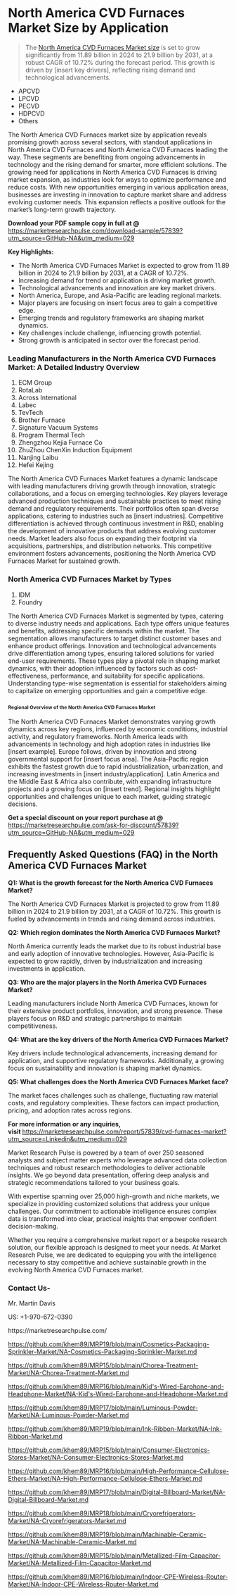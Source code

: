 <h1>North America CVD Furnaces Market&nbsp;Size by Application</h1><blockquote><p>The <a href="https://marketresearchpulse.com/download-sample/57839?utm_source=GitHub-NA&amp;utm_medium=029">North America CVD Furnaces Market size</a> is set to grow significantly from 11.89 billion in 2024 to 21.9 billion by 2031, at a robust CAGR of 10.72% during the forecast period. This growth is driven by [insert key drivers], reflecting rising demand and technological advancements.</p></blockquote><ul><li>APCVD<li> LPCVD<li> PECVD<li> HDPCVD<li> Others</li></ul><p>The North America CVD Furnaces market size by application reveals promising growth across several sectors, with standout applications in North America CVD Furnaces and North America CVD Furnaces leading the way. These segments are benefiting from ongoing advancements in technology and the rising demand for smarter, more efficient solutions. The growing need for applications in North America CVD Furnaces is driving market expansion, as industries look for ways to optimize performance and reduce costs. With new opportunities emerging in various application areas, businesses are investing in innovation to capture market share and address evolving customer needs. This expansion reflects a positive outlook for the market’s long-term growth trajectory.</p><p><strong>Download your PDF sample copy in full at @ </strong><a href="https://marketresearchpulse.com/download-sample/57839?utm_source=GitHub-NA&amp;utm_medium=029">https://marketresearchpulse.com/download-sample/57839?utm_source=GitHub-NA&amp;utm_medium=029</a></p><p><strong>Key Highlights: </strong></p><ul><li>The North America CVD Furnaces Market is expected to grow from 11.89 billion in 2024 to 21.9 billion by 2031, at a CAGR of 10.72%.</li><li>Increasing demand for trend or application is driving market growth.</li><li>Technological advancements and innovation are key market drivers.</li><li>North America, Europe, and Asia-Pacific are leading regional markets.</li><li>Major players are focusing on insert focus area to gain a competitive edge.</li><li>Emerging trends and regulatory frameworks are shaping market dynamics.</li><li>Key challenges include challenge, influencing growth potential.</li><li>Strong growth is anticipated in sector over the forecast period.</li></ul><h3>Leading Manufacturers in the North America CVD Furnaces Market: A Detailed Industry Overview</h3><ol><li>ECM Group</li><li>RotaLab</li><li>Across International</li><li>Labec</li><li>TevTech</li><li>Brother Furnace</li><li>Signature Vacuum Systems</li><li>Program Thermal Tech</li><li>Zhengzhou Kejia Furnace Co</li><li>ZhuZhou ChenXin Induction Equipment</li><li>Nanjing Laibu</li><li>Hefei Kejing</li></ol><div class="flex max-w-full flex-col flex-grow"><div class="min-h-8 text-message flex w-full flex-col items-end gap-2 whitespace-normal break-words [.text-message+&amp;]:mt-5" dir="auto" data-message-author-role="assistant" data-message-id="fd8432e4-4910-450d-b182-61b7bfb0a01f" data-message-model-slug="gpt-4o"><div class="flex w-full flex-col gap-1 empty:hidden first:pt-[3px]"><div class="markdown prose w-full break-words dark:prose-invert light"><p>The North America CVD Furnaces Market features a dynamic landscape with leading manufacturers driving growth through innovation, strategic collaborations, and a focus on emerging technologies. Key players leverage advanced production techniques and sustainable practices to meet rising demand and regulatory requirements. Their portfolios often span diverse applications, catering to industries such as [insert industries]. Competitive differentiation is achieved through continuous investment in R&amp;D, enabling the development of innovative products that address evolving customer needs. Market leaders also focus on expanding their footprint via acquisitions, partnerships, and distribution networks. This competitive environment fosters advancements, positioning the North America CVD Furnaces Market for sustained growth.</p></div></div></div></div><h3>North America CVD Furnaces Market by Types</h3><ol><li>IDM<li> Foundry</li></ol><div class="flex max-w-full flex-col flex-grow"><div class="min-h-8 text-message flex w-full flex-col items-end gap-2 whitespace-normal break-words [.text-message+&amp;]:mt-5" dir="auto" data-message-author-role="assistant" data-message-id="084470be-0bb7-4664-bddf-5156b4f41249" data-message-model-slug="gpt-4o-mini"><div class="flex w-full flex-col gap-1 empty:hidden first:pt-[3px]"><div class="markdown prose w-full break-words dark:prose-invert light"><p>The North America CVD Furnaces Market is segmented by types, catering to diverse industry needs and applications. Each type offers unique features and benefits, addressing specific demands within the market. The segmentation allows manufacturers to target distinct customer bases and enhance product offerings. Innovation and technological advancements drive differentiation among types, ensuring tailored solutions for varied end-user requirements. These types play a pivotal role in shaping market dynamics, with their adoption influenced by factors such as cost-effectiveness, performance, and suitability for specific applications. Understanding type-wise segmentation is essential for stakeholders aiming to capitalize on emerging opportunities and gain a competitive edge.</p></div></div></div></div><h3><span style="font-size: 11px;">Regional Overview of the North America CVD Furnaces Market</span></h3><div class="flex max-w-full flex-col flex-grow"><div class="min-h-8 text-message flex w-full flex-col items-end gap-2 whitespace-normal break-words [.text-message+&amp;]:mt-5" dir="auto" data-message-author-role="assistant" data-message-id="e9038762-ce64-4e30-91c9-9bd413514231" data-message-model-slug="gpt-4o-mini"><div class="flex w-full flex-col gap-1 empty:hidden first:pt-[3px]"><div class="markdown prose w-full break-words dark:prose-invert light"><p>The North America CVD Furnaces Market demonstrates varying growth dynamics across key regions, influenced by economic conditions, industrial activity, and regulatory frameworks. North America leads with advancements in technology and high adoption rates in industries like [insert example]. Europe follows, driven by innovation and strong governmental support for [insert focus area]. The Asia-Pacific region exhibits the fastest growth due to rapid industrialization, urbanization, and increasing investments in [insert industry/application]. Latin America and the Middle East &amp; Africa also contribute, with expanding infrastructure projects and a growing focus on [insert trend]. Regional insights highlight opportunities and challenges unique to each market, guiding strategic decisions.</p></div></div></div></div><p><strong>Get a special discount on your report purchase at @ </strong><a href="https://marketresearchpulse.com/ask-for-discount/57839?utm_source=GitHub-NA&amp;utm_medium=029">https://marketresearchpulse.com/ask-for-discount/57839?utm_source=GitHub-NA&amp;utm_medium=029</a></p><h2>Frequently Asked Questions (FAQ) in the North America CVD Furnaces Market</h2><p><strong>Q1: What is the growth forecast for the North America CVD Furnaces Market?</strong></p><p>The North America CVD Furnaces Market is projected to grow from 11.89 billion in 2024 to 21.9 billion by 2031, at a CAGR of 10.72%. This growth is fueled by advancements in trends and rising demand across industries.</p><p><strong>Q2: Which region dominates the North America CVD Furnaces Market?</strong></p><p>North America currently leads the market due to its robust industrial base and early adoption of innovative technologies. However, Asia-Pacific is expected to grow rapidly, driven by industrialization and increasing investments in application.</p><p><strong>Q3: Who are the major players in the North America CVD Furnaces Market?</strong></p><p>Leading manufacturers include North America CVD Furnaces, known for their extensive product portfolios, innovation, and strong presence. These players focus on R&amp;D and strategic partnerships to maintain competitiveness.</p><p><strong>Q4: What are the key drivers of the North America CVD Furnaces Market?</strong></p><p>Key drivers include technological advancements, increasing demand for application, and supportive regulatory frameworks. Additionally, a growing focus on sustainability and innovation is shaping market dynamics.</p><p><strong>Q5: What challenges does the North America CVD Furnaces Market face?</strong></p><p>The market faces challenges such as challenge, fluctuating raw material costs, and regulatory complexities. These factors can impact production, pricing, and adoption rates across regions.</p><p><strong>For more information or any inquiries, visit&nbsp;</strong><a href="https://marketresearchpulse.com/report/57839/cvd-furnaces-market?utm_source=Linkedin&utm_medium=029">https://marketresearchpulse.com/report/57839/cvd-furnaces-market?utm_source=Linkedin&utm_medium=029</a></p><p>Market Research Pulse is powered by a team of over 250 seasoned analysts and subject matter experts who leverage advanced data collection techniques and robust research methodologies to deliver actionable insights. We go beyond data presentation, offering deep analysis and strategic recommendations tailored to your business goals.</p><p>With expertise spanning over 25,000 high-growth and niche markets, we specialize in providing customized solutions that address your unique challenges. Our commitment to actionable intelligence ensures complex data is transformed into clear, practical insights that empower confident decision-making.</p><p>Whether you require a comprehensive market report or a bespoke research solution, our flexible approach is designed to meet your needs. At Market Research Pulse, we are dedicated to equipping you with the intelligence necessary to stay competitive and achieve sustainable growth in the evolving North America CVD Furnaces market.</p><h3><strong>Contact Us-</strong></h3><p>Mr. Martin Davis</p><p>US: +1-970-672-0390</p><p>https://marketresearchpulse.com/</p><p><a href="https://github.com/khem89/MRP19/blob/main/Cosmetics-Packaging-Sprinkler-Market/NA-Cosmetics-Packaging-Sprinkler-Market.md">https://github.com/khem89/MRP19/blob/main/Cosmetics-Packaging-Sprinkler-Market/NA-Cosmetics-Packaging-Sprinkler-Market.md</a></p><p><a href="https://github.com/khem89/MRP15/blob/main/Chorea-Treatment-Market/NA-Chorea-Treatment-Market.md">https://github.com/khem89/MRP15/blob/main/Chorea-Treatment-Market/NA-Chorea-Treatment-Market.md</a></p><p><a href="https://github.com/khem89/MRP16/blob/main/Kid's-Wired-Earphone-and-Headphone-Market/NA-Kid's-Wired-Earphone-and-Headphone-Market.md">https://github.com/khem89/MRP16/blob/main/Kid's-Wired-Earphone-and-Headphone-Market/NA-Kid's-Wired-Earphone-and-Headphone-Market.md</a></p><p><a href="https://github.com/khem89/MRP17/blob/main/Luminous-Powder-Market/NA-Luminous-Powder-Market.md">https://github.com/khem89/MRP17/blob/main/Luminous-Powder-Market/NA-Luminous-Powder-Market.md</a></p><p><a href="https://github.com/khem89/MRP19/blob/main/Ink-Ribbon-Market/NA-Ink-Ribbon-Market.md">https://github.com/khem89/MRP19/blob/main/Ink-Ribbon-Market/NA-Ink-Ribbon-Market.md</a></p><p><a href="https://github.com/khem89/MRP15/blob/main/Consumer-Electronics-Stores-Market/NA-Consumer-Electronics-Stores-Market.md">https://github.com/khem89/MRP15/blob/main/Consumer-Electronics-Stores-Market/NA-Consumer-Electronics-Stores-Market.md</a></p><p><a href="https://github.com/khem89/MRP16/blob/main/High-Performance-Cellulose-Ethers-Market/NA-High-Performance-Cellulose-Ethers-Market.md">https://github.com/khem89/MRP16/blob/main/High-Performance-Cellulose-Ethers-Market/NA-High-Performance-Cellulose-Ethers-Market.md</a></p><p><a href="https://github.com/khem89/MRP17/blob/main/Digital-Billboard-Market/NA-Digital-Billboard-Market.md">https://github.com/khem89/MRP17/blob/main/Digital-Billboard-Market/NA-Digital-Billboard-Market.md</a></p><p><a href="https://github.com/khem89/MRP18/blob/main/Cryorefrigerators-Market/NA-Cryorefrigerators-Market.md">https://github.com/khem89/MRP18/blob/main/Cryorefrigerators-Market/NA-Cryorefrigerators-Market.md</a></p><p><a href="https://github.com/khem89/MRP19/blob/main/Machinable-Ceramic-Market/NA-Machinable-Ceramic-Market.md">https://github.com/khem89/MRP19/blob/main/Machinable-Ceramic-Market/NA-Machinable-Ceramic-Market.md</a></p><p><a href="https://github.com/khem89/MRP15/blob/main/Metallized-Film-Capacitor-Market/NA-Metallized-Film-Capacitor-Market.md">https://github.com/khem89/MRP15/blob/main/Metallized-Film-Capacitor-Market/NA-Metallized-Film-Capacitor-Market.md</a></p><p><a href="https://github.com/khem89/MRP16/blob/main/Indoor-CPE-Wireless-Router-Market/NA-Indoor-CPE-Wireless-Router-Market.md">https://github.com/khem89/MRP16/blob/main/Indoor-CPE-Wireless-Router-Market/NA-Indoor-CPE-Wireless-Router-Market.md</a></p>
